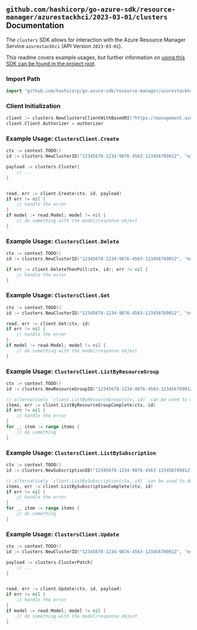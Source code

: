 
## `github.com/hashicorp/go-azure-sdk/resource-manager/azurestackhci/2023-03-01/clusters` Documentation

The `clusters` SDK allows for interaction with the Azure Resource Manager Service `azurestackhci` (API Version `2023-03-01`).

This readme covers example usages, but further information on [using this SDK can be found in the project root](https://github.com/hashicorp/go-azure-sdk/tree/main/docs).

### Import Path

```go
import "github.com/hashicorp/go-azure-sdk/resource-manager/azurestackhci/2023-03-01/clusters"
```


### Client Initialization

```go
client := clusters.NewClustersClientWithBaseURI("https://management.azure.com")
client.Client.Authorizer = authorizer
```


### Example Usage: `ClustersClient.Create`

```go
ctx := context.TODO()
id := clusters.NewClusterID("12345678-1234-9876-4563-123456789012", "example-resource-group", "clusterValue")

payload := clusters.Cluster{
	// ...
}


read, err := client.Create(ctx, id, payload)
if err != nil {
	// handle the error
}
if model := read.Model; model != nil {
	// do something with the model/response object
}
```


### Example Usage: `ClustersClient.Delete`

```go
ctx := context.TODO()
id := clusters.NewClusterID("12345678-1234-9876-4563-123456789012", "example-resource-group", "clusterValue")

if err := client.DeleteThenPoll(ctx, id); err != nil {
	// handle the error
}
```


### Example Usage: `ClustersClient.Get`

```go
ctx := context.TODO()
id := clusters.NewClusterID("12345678-1234-9876-4563-123456789012", "example-resource-group", "clusterValue")

read, err := client.Get(ctx, id)
if err != nil {
	// handle the error
}
if model := read.Model; model != nil {
	// do something with the model/response object
}
```


### Example Usage: `ClustersClient.ListByResourceGroup`

```go
ctx := context.TODO()
id := clusters.NewResourceGroupID("12345678-1234-9876-4563-123456789012", "example-resource-group")

// alternatively `client.ListByResourceGroup(ctx, id)` can be used to do batched pagination
items, err := client.ListByResourceGroupComplete(ctx, id)
if err != nil {
	// handle the error
}
for _, item := range items {
	// do something
}
```


### Example Usage: `ClustersClient.ListBySubscription`

```go
ctx := context.TODO()
id := clusters.NewSubscriptionID("12345678-1234-9876-4563-123456789012")

// alternatively `client.ListBySubscription(ctx, id)` can be used to do batched pagination
items, err := client.ListBySubscriptionComplete(ctx, id)
if err != nil {
	// handle the error
}
for _, item := range items {
	// do something
}
```


### Example Usage: `ClustersClient.Update`

```go
ctx := context.TODO()
id := clusters.NewClusterID("12345678-1234-9876-4563-123456789012", "example-resource-group", "clusterValue")

payload := clusters.ClusterPatch{
	// ...
}


read, err := client.Update(ctx, id, payload)
if err != nil {
	// handle the error
}
if model := read.Model; model != nil {
	// do something with the model/response object
}
```
